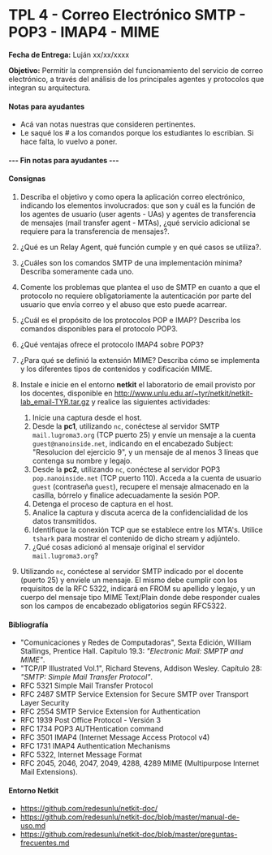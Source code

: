 TPL 4 - Correo Electrónico SMTP - POP3 - IMAP4 - MIME
=====================================================

**Fecha de Entrega:** Luján xx/xx/xxxx

**Objetivo:** Permitir la comprensión del funcionamiento del servicio de correo electrónico, a través del análisis de los principales agentes y protocolos que integran su arquitectura.

#### Notas para ayudantes

* Acá van notas nuestras que consideren pertinentes.
* Le saqué los # a los comandos porque los estudiantes lo escribían. Si hace falta, lo vuelvo a poner.

#### --- Fin notas para ayudantes ---

#### Consignas

1. Describa el objetivo y como opera la aplicación correo electrónico, indicando los elementos involucrados: que son y cuál es la función de los agentes de usuario (user agents - UAs) y agentes de transferencia de mensajes (mail transfer agent - MTAs), ¿qué servicio adicional se requiere para la transferencia de mensajes?.

2. ¿Qué es un Relay Agent, qué función cumple y en qué casos se utiliza?.

3. ¿Cuáles son los comandos SMTP de una implementación mínima?  
   Describa someramente cada uno.

4. Comente los problemas que plantea el uso de SMTP en cuanto a que el protocolo no requiere obligatoriamente la autenticación por parte del usuario que envía correo y el abuso que esto puede acarrear.

5. ¿Cuál es el propósito de los protocolos POP e IMAP? Describa los comandos disponibles para el protocolo POP3.

6. ¿Qué ventajas ofrece el protocolo IMAP4 sobre POP3?

7. ¿Para qué se definió la extensión MIME? Describa cómo se implementa y los diferentes tipos de contenidos y codificación MIME.

8. Instale e inicie en el entorno **netkit** el laboratorio de email provisto por los docentes, disponible en
<http://www.unlu.edu.ar/~tyr/netkit/netkit-lab_email-TYR.tar.gz> y realice las siguientes actividades:

    1. Inicie una captura desde el host.
    2. Desde la **pc1**, utilizando `nc`, conéctese al servidor SMTP `mail.lugroma3.org` (TCP puerto 25) y envíe un mensaje a la cuenta `guest@nanoinside.net`, indicando en el encabezado Subject: "Resolucion del ejercicio 9", y un mensaje de al menos 3 líneas que contenga su nombre y legajo.
    3. Desde la **pc2**, utilizando `nc`, conéctese al servidor POP3 `pop.nanoinside.net` (TCP puerto 110). Acceda a la cuenta de usuario `guest` (contraseña `guest`), recupere el mensaje almacenado en la casilla, bórrelo y finalice adecuadamente la sesión POP.
    4. Detenga el proceso de captura en el host.
    5. Analice la captura y discuta acerca de la confidencialidad de los datos transmitidos.
    6. Identifique la conexión TCP que se establece entre los MTA's. Utilice `tshark` para mostrar el contenido de dicho stream y adjúntelo.
    7. ¿Qué cosas adicionó al mensaje original el servidor `mail.lugroma3.org`?

9. Utilizando `nc`, conéctese al servidor SMTP indicado por el docente (puerto 25) y envíele un mensaje. El mismo debe cumplir con los requisitos de la RFC 5322, indicará en FROM su apellido y legajo, y un cuerpo del mensaje tipo MIME Text/Plain donde debe responder cuales son los campos de encabezado obligatorios según RFC5322.

#### Bibliografía

* "Comunicaciones y Redes de Computadoras", Sexta Edición, William Stallings, Prentice Hall. Capítulo 19.3:
_"Electronic Mail: SMPTP and MIME"_.
* "TCP/IP Illustrated Vol.1", Richard Stevens, Addison Wesley. Capítulo 28: _"SMTP: Simple Mail Transfer Protocol"_.
* RFC 5321 Simple Mail Transfer Protocol
* RFC 2487 SMTP Service Extension for Secure SMTP over Transport Layer Security
* RFC 2554 SMTP Service Extension for Authentication
* RFC 1939 Post Office Protocol - Versión 3
* RFC 1734 POP3 AUTHentication command
* RFC 3501 IMAP4 (Internet Message Access Protocol v4)
* RFC 1731 IMAP4 Authentication Mechanisms
* RFC 5322, Internet Message Format
* RFC 2045, 2046, 2047, 2049, 4288, 4289 MIME (Multipurpose Internet Mail Extensions).

#### Entorno Netkit

* <https://github.com/redesunlu/netkit-doc/>
* <https://github.com/redesunlu/netkit-doc/blob/master/manual-de-uso.md>
* <https://github.com/redesunlu/netkit-doc/blob/master/preguntas-frecuentes.md>
